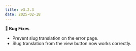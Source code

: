 ```yaml
---
title: v3.2.3
date: 2025-02-18
---
```


**🐞 Bug Fixes**

- Prevent slug translation on the error page.
- Slug translation from the view button now works correctly.
